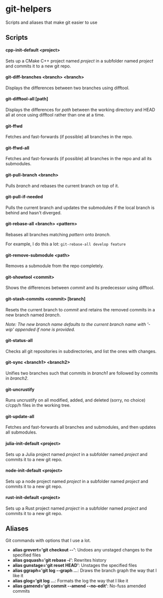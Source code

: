 # git-helpers
Scripts and aliases that make git easier to use

## Scripts

#### cpp-init-default \<project\>
Sets up a CMake C++ project named _project_ in a subfolder named _project_ and commits it to a new git repo.

#### git-diff-branches \<branch\> \<branch\>
Displays the differences between two branches using difftool.

#### git-difftool-all [path]
Displays the differences for _path_ between the working directory and HEAD all at once using difftool rather than one at a time.

#### git-ffwd
Fetches and fast-forwards (if possible) all branches in the repo.

#### git-ffwd-all
Fetches and fast-forwards (if possible) all branches in the repo and all its submodules.

#### git-pull-branch \<branch\>
Pulls _branch_ and rebases the current branch on top of it.

#### git-pull-if-needed
Pulls the current branch and updates the submodules if the local branch is behind and hasn't diverged.

#### git-rebase-all \<branch\> \<pattern\>
Rebases all branches matching _pattern_ onto _branch_.

For example, I do this a lot: `git-rebase-all develop feature`

#### git-remove-submodule \<path\>
Removes a submodule from the repo completely.

#### git-showtool \<commit\>
Shows the differences between _commit_ and its predecessor using difftool.

#### git-stash-commits \<commit\> [branch]
Resets the current branch to _commit_ and retains the removed commits in a new branch named _branch_.

_Note: The new branch name defaults to the current branch name with '-wip' appended if none is provided._

#### git-status-all
Checks all git repositories in subdirectories, and list the ones with changes.

#### git-sync \<branch1\> \<branch2\>
Unifies two branches such that commits in _branch1_ are followed by commits in _branch2_.

#### git-uncrustify
Runs uncrustify on all modified, added, and deleted (sorry, no choice) c/cpp/h files in the working tree.

#### git-update-all
Fetches and fast-forwards all branches and submodules, and then updates all submodules.

#### julia-init-default \<project\>
Sets up a Julia project named _project_ in a subfolder named _project_ and commits it to a new git repo.

#### node-init-default \<project\>
Sets up a node project named _project_ in a subfolder named _project_ and commits it to a new git repo.

#### rust-init-default \<project\>
Sets up a Rust project named _project_ in a subfolder named _project_ and commits it to a new git repo.

## Aliases
Git commands with options that I use a lot.

* **alias grevert='git checkout --'**: Undoes any unstaged changes to the specified files
* **alias gsquash='git rebase -i'**: Rewrites history
* **alias gunstage='git reset HEAD'**: Unstages the specified files
* **alias ggraph='git log --graph ...**: Draws the branch graph the way that I like it
* **alias glog='git log ...**: Formats the log the way that I like it
* **alias gamend='git commit --amend --no-edit'**: No-fuss amended commits
